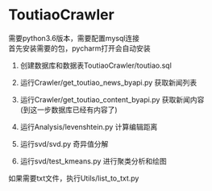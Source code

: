 # ToutiaoCrawler

需要python3.6版本，需要配置mysql连接 </br>
首先安装需要的包，pycharm打开会自动安装 </br>

1. 创建数据库和数据表ToutiaoCrawler/toutiao.sql
2. 运行Crawler/get_toutiao_news_byapi.py 获取新闻列表
3. 运行Crawler/get_toutiao_content_byapi.py 获取新闻内容</br>
(到这一步数据库已经有内容了) </br>

4. 运行Analysis/levenshtein.py 计算编辑距离
5. 运行svd/svd.py 奇异值分解
6. 运行svd/test_kmeans.py 进行聚类分析和绘图

  如果需要txt文件，执行Utils/list_to_txt.py
  

